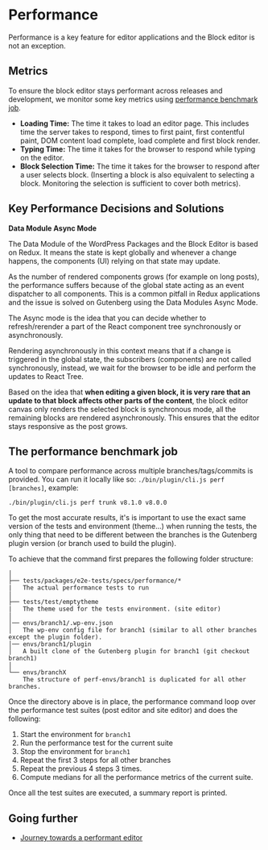 # Performance

Performance is a key feature for editor applications and the Block editor is not an exception.

## Metrics

To ensure the block editor stays performant across releases and development, we monitor some key metrics using [performance benchmark job](#the-performance-benchmark-job).

- **Loading Time:** The time it takes to load an editor page. This includes time the server takes to respond, times to first paint, first contentful paint, DOM content load complete, load complete and first block render.
- **Typing Time:** The time it takes for the browser to respond while typing on the editor.
- **Block Selection Time:** The time it takes for the browser to respond after a user selects block. (Inserting a block is also equivalent to selecting a block. Monitoring the selection is sufficient to cover both metrics).

## Key Performance Decisions and Solutions

**Data Module Async Mode**

The Data Module of the WordPress Packages and the Block Editor is based on Redux. It means the state is kept globally and whenever a change happens, the components (UI) relying on that state may update.

As the number of rendered components grows (for example on long posts), the performance suffers because of the global state acting as an event dispatcher to all components. This is a common pitfall in Redux applications and the issue is solved on Gutenberg using the Data Modules Async Mode.

The Async mode is the idea that you can decide whether to refresh/rerender a part of the React component tree synchronously or asynchronously.

Rendering asynchronously in this context means that if a change is triggered in the global state, the subscribers (components) are not called synchronously, instead, we wait for the browser to be idle and perform the updates to React Tree.

Based on the idea that **when editing a given block, it is very rare that an update to that block affects other parts of the content**, the block editor canvas only renders the selected block is synchronous mode, all the remaining blocks are rendered asynchronously. This ensures that the editor stays responsive as the post grows.

## The performance benchmark job

A tool to compare performance across multiple branches/tags/commits is provided. You can run it locally like so: `./bin/plugin/cli.js perf [branches]`, example:

```
./bin/plugin/cli.js perf trunk v8.1.0 v8.0.0
```

To get the most accurate results, it's is important to use the exact same version of the tests and environment (theme...) when running the tests, the only thing that need to be different between the branches is the Gutenberg plugin version (or branch used to build the plugin).

To achieve that the command first prepares the following folder structure:

    │
    ├── tests/packages/e2e-tests/specs/performance/*
    |   The actual performance tests to run
    │
    ├── tests/test/emptytheme
    |   The theme used for the tests environment. (site editor)
    │
    │── envs/branch1/.wp-env.json
    │   The wp-env config file for branch1 (similar to all other branches except the plugin folder).
    │── envs/branch1/plugin
    │   A built clone of the Gutenberg plugin for branch1 (git checkout branch1)
    │
    └── envs/branchX
        The structure of perf-envs/branch1 is duplicated for all other branches.

Once the directory above is in place, the performance command loop over the performance test suites (post editor and site editor) and does the following:

1. Start the environment for `branch1`
2. Run the performance test for the current suite
3. Stop the environment for `branch1`
4. Repeat the first 3 steps for all other branches
5. Repeat the previous 4 steps 3 times.
6. Compute medians for all the performance metrics of the current suite.

Once all the test suites are executed, a summary report is printed.

## Going further

-   [Journey towards a performant editor](https://riad.blog/2020/02/14/a-journey-towards-a-performant-web-editor/)

